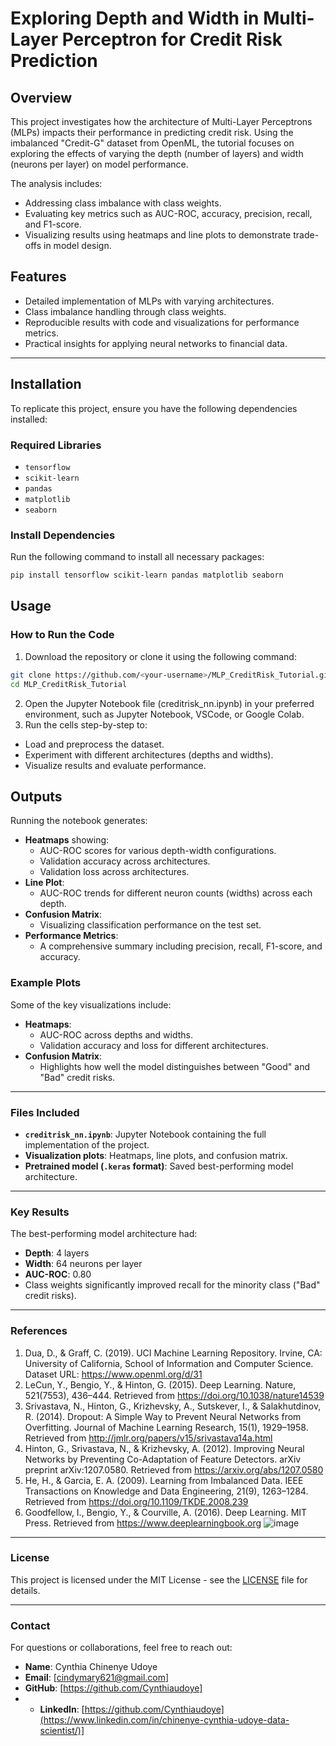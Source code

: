 # Exploring Depth and Width in Multi-Layer Perceptron for Credit Risk Prediction

## Overview
This project investigates how the architecture of Multi-Layer Perceptrons (MLPs) impacts their performance in predicting credit risk. Using the imbalanced "Credit-G" dataset from OpenML, the tutorial focuses on exploring the effects of varying the depth (number of layers) and width (neurons per layer) on model performance.

The analysis includes:
- Addressing class imbalance with class weights.
- Evaluating key metrics such as AUC-ROC, accuracy, precision, recall, and F1-score.
- Visualizing results using heatmaps and line plots to demonstrate trade-offs in model design.

## Features
- Detailed implementation of MLPs with varying architectures.
- Class imbalance handling through class weights.
- Reproducible results with code and visualizations for performance metrics.
- Practical insights for applying neural networks to financial data.

---

## Installation
To replicate this project, ensure you have the following dependencies installed:

### Required Libraries
- `tensorflow`
- `scikit-learn`
- `pandas`
- `matplotlib`
- `seaborn`

### Install Dependencies
Run the following command to install all necessary packages:
```bash
pip install tensorflow scikit-learn pandas matplotlib seaborn
```
## Usage
### How to Run the Code
1. Download the repository or clone it using the following command:
```bash
git clone https://github.com/<your-username>/MLP_CreditRisk_Tutorial.git
cd MLP_CreditRisk_Tutorial
```
2. Open the Jupyter Notebook file (creditrisk_nn.ipynb) in your preferred environment, such as Jupyter Notebook, VSCode, or Google Colab.
3. Run the cells step-by-step to:
- Load and preprocess the dataset.
- Experiment with different architectures (depths and widths).
- Visualize results and evaluate performance.

## Outputs

Running the notebook generates:

- **Heatmaps** showing:
  - AUC-ROC scores for various depth-width configurations.
  - Validation accuracy across architectures.
  - Validation loss across architectures.
- **Line Plot**:
  - AUC-ROC trends for different neuron counts (widths) across each depth.
- **Confusion Matrix**:
  - Visualizing classification performance on the test set.
- **Performance Metrics**:
  - A comprehensive summary including precision, recall, F1-score, and accuracy.

### Example Plots
Some of the key visualizations include:

- **Heatmaps**:
  - AUC-ROC across depths and widths.
  - Validation accuracy and loss for different architectures.
- **Confusion Matrix**:
  - Highlights how well the model distinguishes between "Good" and "Bad" credit risks.

---

### Files Included
- **`creditrisk_nn.ipynb`**: Jupyter Notebook containing the full implementation of the project.
- **Visualization plots**: Heatmaps, line plots, and confusion matrix.
- **Pretrained model (`.keras` format)**: Saved best-performing model architecture.

---

### Key Results
The best-performing model architecture had:
- **Depth**: 4 layers
- **Width**: 64 neurons per layer
- **AUC-ROC**: 0.80
- Class weights significantly improved recall for the minority class ("Bad" credit risks).

---

### References
1.	Dua, D., & Graff, C. (2019). UCI Machine Learning Repository. Irvine, CA: University of California, School of Information and Computer Science. Dataset URL: https://www.openml.org/d/31
2.	LeCun, Y., Bengio, Y., & Hinton, G. (2015). Deep Learning. Nature, 521(7553), 436–444. Retrieved from https://doi.org/10.1038/nature14539
3.	Srivastava, N., Hinton, G., Krizhevsky, A., Sutskever, I., & Salakhutdinov, R. (2014). Dropout: A Simple Way to Prevent Neural Networks from Overfitting. Journal of Machine Learning Research, 15(1), 1929–1958. Retrieved from http://jmlr.org/papers/v15/srivastava14a.html
4.	Hinton, G., Srivastava, N., & Krizhevsky, A. (2012). Improving Neural Networks by Preventing Co-Adaptation of Feature Detectors. arXiv preprint arXiv:1207.0580. Retrieved from https://arxiv.org/abs/1207.0580
5.	He, H., & Garcia, E. A. (2009). Learning from Imbalanced Data. IEEE Transactions on Knowledge and Data Engineering, 21(9), 1263–1284. Retrieved from https://doi.org/10.1109/TKDE.2008.239
6.	Goodfellow, I., Bengio, Y., & Courville, A. (2016). Deep Learning. MIT Press. Retrieved from https://www.deeplearningbook.org
![image](https://github.com/user-attachments/assets/3793caeb-bdb0-4768-ac21-44121ad96f58)

---

### License
This project is licensed under the MIT License - see the [LICENSE](LICENSE) file for details.

---

### Contact
For questions or collaborations, feel free to reach out:

- **Name**: Cynthia Chinenye Udoye
- **Email**: [cindymary621@gmail.com]
- **GitHub**: [https://github.com/Cynthiaudoye]
- - **LinkedIn**: [https://github.com/Cynthiaudoye](https://www.linkedin.com/in/chinenye-cynthia-udoye-data-scientist/)]
